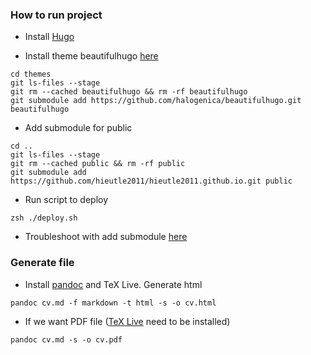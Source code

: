 ### How to run project

- Install [Hugo][hugo]

- Install theme beautifulhugo [here][theme]

```
cd themes
git ls-files --stage
git rm --cached beautifulhugo && rm -rf beautifulhugo
git submodule add https://github.com/halogenica/beautifulhugo.git beautifulhugo
```

- Add submodule for public

```
cd ..
git ls-files --stage
git rm --cached public && rm -rf public
git submodule add https://github.com/hieutle2011/hieutle2011.github.io.git public
```

- Run script to deploy

```
zsh ./deploy.sh
```

- Troubleshoot with add submodule [here][sub]

### Generate file

- Install [pandoc][pandoc] and TeX Live. Generate html

```
pandoc cv.md -f markdown -t html -s -o cv.html
```

- If we want PDF file ([TeX Live][texlive] need to be installed)

```
pandoc cv.md -s -o cv.pdf
```

[hugo]:https://github.com/gohugoio/hugo/releases
[theme]:https://themes.gohugo.io/beautifulhugo/
[sub]:https://stackoverflow.com/questions/12898278/issue-with-adding-common-code-as-git-submodule-already-exists-in-the-index#12902857
[export]:https://discourse.gohugo.io/t/export-a-resume-as-a-pdf/4138/1
[pandoc]:https://pandoc.org/getting-started.html
[texlive]:https://tug.org/mactex/